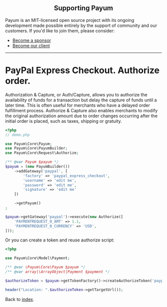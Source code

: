<h2 align="center">Supporting Payum</h2>

Payum is an MIT-licensed open source project with its ongoing development made possible entirely by the support of community and our customers. If you'd like to join them, please consider:

- [Become a sponsor](https://www.patreon.com/makasim)
- [Become our client](http://forma-pro.com/)

---

# PayPal Express Checkout. Authorize order.

Authorization & Capture, or Auth/Capture, allows you to authorize the availability of funds for a transaction but delay the capture of funds until a later time.
This is often useful for merchants who have a delayed order fulfillment process.
Authorize & Capture also enables merchants to modify the original authorization amount due to order changes occurring after the initial order is placed, such as taxes, shipping or gratuity.

```php
<?php
// demo.php

use Payum\Core\Payum;
use Payum\Core\PayumBuilder;
use Payum\Core\Request\Authorize;

/** @var Payum $payum */
$payum = (new PayumBuilder())
    ->addGateway('paypal', [
        'factory' => 'paypal_express_checkout',
        'username' => 'edit me',
        'password' => 'edit me',
        'signature' => 'edit me'
    ])

    ->getPayum()
;

$payum->getGateway('paypal')->execute(new Authorize([
    'PAYMENTREQUEST_0_AMT' => 1.1,
    'PAYMENTREQUEST_0_CURRENCY' => 'USD',
]));
```

Or you can create a token and reuse authorize script:

```php
<?php

use Payum\Core\Model\Payment;

/** @var \Payum\Core\Payum $payum */
/** @var array|\ArrayObject|Payment $payment */

$authorizeToken = $payum->getTokenFactory()->createAuthorizeToken('paypal', $payment, 'http://afterUrl');

header("Location: ".$authorizeToken->getTargetUrl());
```

Back to [index](../../index.md).
